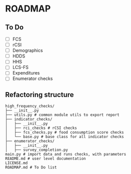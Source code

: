 # ROADMAP

## To Do

- [ ] FCS 
- [ ] rCSI
- [ ] Demographics
- [ ] HDDS
- [ ] HHS
- [ ] LCS-FS
- [ ] Expenditures
- [ ] Enumerator checks

## Refactoring structure

```
high_frequency_checks/
├── __init__.py
├── utils.py # common module utils to export report
├── indicator_checks/
│   ├── __init__.py
│   ├── rci_checks # rCSI checks
│   ├── fcs_checks.py # food consumption score checks
│   └── base.py # base class for all indicator checks
├── enumerator_checks/
│   ├── __init__.py
│   ├── survey_completion.py
main.py # import data and runs checks, with parameters
README.md # user level documentation
LICENSE.md
ROADMAP.md # To Do list

```




